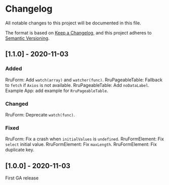 # Changelog
All notable changes to this project will be documented in this file.

The format is based on [Keep a Changelog](https://keepachangelog.com/en/1.0.0/),
and this project adheres to [Semantic Versioning](https://semver.org/spec/v2.0.0.html).

## [1.1.0] - 2020-11-03

### Added
RruForm: Add `watch(array)` and `watcher(func)`.
RruPageableTable: Fallback to `fetch` if `Axios` is not available.
RruPageableTable: Add `noDataLabel`.
Example App: add example for `RruPageableTable`.

### Changed
RruForm: Deprecate `watch(func)`.

### Fixed
RruForm: Fix a crash when `initialValues` is `undefined`.
RruFormElement: Fix `select` initial value.
RruFormElement: Fix `maxLength`.
RruFormElement: Fix duplicate key.


## [1.0.0] - 2020-11-03
First GA release

